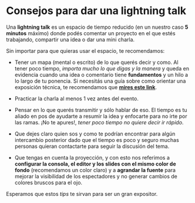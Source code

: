 # Consejos para dar una lightning talk

Una **lightning talk** es un espacio de tiempo reducido (en un nuestro caso **5 minutos** máximo) donde podés comentar un proyecto en el que estés trabajando, compartir una idea o dar una mini charla.

Sin importar para que quieras usar el espacio, te recomendamos:

- Tener un mapa (mental o escrito) de lo que querés decir y como. Al tener poco tiempo, _importa mucho lo que digas y la manera_ y queda en evidencia cuando una idea o comentario tiene **fundamentos** y un hilo a lo largo de tu ponencia. Si necesitás una guía sobre como orientar una exposición técnica, te recomendamos que **[mires este link](https://github.com/meetupjs-ar/guias)**.

- Practicar la charla al menos 1 vez antes del evento.

- Pensar en lo que querés transmitir y sólo hablar de eso. El tiempo es tu aliado en pos de ayudarte a resumir la idea y enfocarte para no irte por las ramas. ¡No te apures!, _tener poco tiempo no quiere decir ir rápido_.

- Que dejes claro quien sos y como te podrían encontrar para algún intercambio posterior dado que el tiempo es poco y seguro muchas personas quieran contactarte para seguir la discusión del tema.

- Que tengas en cuenta la proyección, y con esto nos referimos a **configurar la consola, el editor y los slides con el mismo color de fondo** (recomendamos un color claro) y a **agrandar la fuente** para mejorar la visibilidad de los espectadores y no generar cambios de colores bruscos para el ojo.

Esperamos que estos _tips_ te sirvan para ser un gran expositor.
